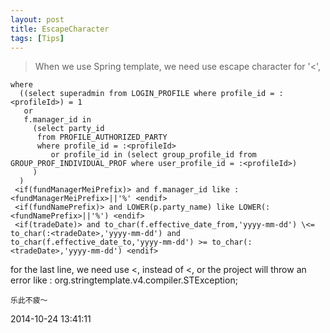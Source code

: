 ```yaml
---
layout: post
title: EscapeCharacter
tags: [Tips]
---
```


>When we use Spring template, we need use escape character for '<', 


```
where
  ((select superadmin from LOGIN_PROFILE where profile_id = :<profileId>) = 1 
   or
   f.manager_id in
     (select party_id
      from PROFILE_AUTHORIZED_PARTY 
      where profile_id = :<profileId>
  	     or profile_id in (select group_profile_id from GROUP_PROF_INDIVIDUAL_PROF where user_profile_id = :<profileId>)
     )
  )
 <if(fundManagerMeiPrefix)> and f.manager_id like :<fundManagerMeiPrefix>||'%' <endif>
 <if(fundNamePrefix)> and LOWER(p.party_name) like LOWER(:<fundNamePrefix>||'%') <endif>
 <if(tradeDate)> and to_char(f.effective_date_from,'yyyy-mm-dd') \<= to_char(:<tradeDate>,'yyyy-mm-dd') and to_char(f.effective_date_to,'yyyy-mm-dd') >= to_char(:<tradeDate>,'yyyy-mm-dd') <endif>
```

for the last line, we need use \<, instead of <, or the project will throw an error like : org.stringtemplate.v4.compiler.STException;

	
	乐此不疲～

2014-10-24 13:41:11









































































